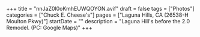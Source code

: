 +++
title = "nnJaZ0l0oKmhEUWQOYON.avif"
draft = false
tags = ["Photos"]
categories = ["Chuck E. Cheese's"]
pages = ["Laguna Hills, CA (26538-H Moulton Pkwy)"]
startDate = ""
description = "Laguna Hill's before the 2.0 Remodel. (PC: Google Maps)"
+++
